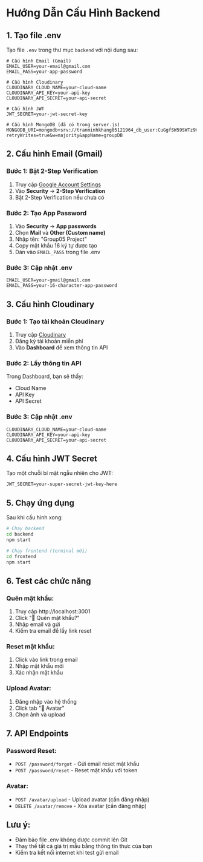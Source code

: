 # Hướng Dẫn Cấu Hình Backend

## 1. Tạo file .env

Tạo file `.env` trong thư mục `backend` với nội dung sau:

```env
# Cấu hình Email (Gmail)
EMAIL_USER=your-email@gmail.com
EMAIL_PASS=your-app-password

# Cấu hình Cloudinary
CLOUDINARY_CLOUD_NAME=your-cloud-name
CLOUDINARY_API_KEY=your-api-key
CLOUDINARY_API_SECRET=your-api-secret

# Cấu hình JWT
JWT_SECRET=your-jwt-secret-key

# Cấu hình MongoDB (đã có trong server.js)
MONGODB_URI=mongodb+srv://tranminhkhang05121964_db_user:CuGgfSW59SWTz9Hz@cluster0.lwvtbtn.mongodb.net/groupDB?retryWrites=true&w=majority&appName=groupDB
```

## 2. Cấu hình Email (Gmail)

### Bước 1: Bật 2-Step Verification
1. Truy cập [Google Account Settings](https://myaccount.google.com/)
2. Vào **Security** → **2-Step Verification**
3. Bật 2-Step Verification nếu chưa có

### Bước 2: Tạo App Password
1. Vào **Security** → **App passwords**
2. Chọn **Mail** và **Other (Custom name)**
3. Nhập tên: "Group05 Project"
4. Copy mật khẩu 16 ký tự được tạo
5. Dán vào `EMAIL_PASS` trong file .env

### Bước 3: Cập nhật .env
```env
EMAIL_USER=your-gmail@gmail.com
EMAIL_PASS=your-16-character-app-password
```

## 3. Cấu hình Cloudinary

### Bước 1: Tạo tài khoản Cloudinary
1. Truy cập [Cloudinary](https://cloudinary.com/)
2. Đăng ký tài khoản miễn phí
3. Vào **Dashboard** để xem thông tin API

### Bước 2: Lấy thông tin API
Trong Dashboard, bạn sẽ thấy:
- Cloud Name
- API Key  
- API Secret

### Bước 3: Cập nhật .env
```env
CLOUDINARY_CLOUD_NAME=your-cloud-name
CLOUDINARY_API_KEY=your-api-key
CLOUDINARY_API_SECRET=your-api-secret
```

## 4. Cấu hình JWT Secret

Tạo một chuỗi bí mật ngẫu nhiên cho JWT:

```env
JWT_SECRET=your-super-secret-jwt-key-here
```

## 5. Chạy ứng dụng

Sau khi cấu hình xong:

```bash
# Chạy backend
cd backend
npm start

# Chạy frontend (terminal mới)
cd frontend  
npm start
```

## 6. Test các chức năng

### Quên mật khẩu:
1. Truy cập http://localhost:3001
2. Click "🔐 Quên mật khẩu?"
3. Nhập email và gửi
4. Kiểm tra email để lấy link reset

### Reset mật khẩu:
1. Click vào link trong email
2. Nhập mật khẩu mới
3. Xác nhận mật khẩu

### Upload Avatar:
1. Đăng nhập vào hệ thống
2. Click tab "📸 Avatar"
3. Chọn ảnh và upload

## 7. API Endpoints

### Password Reset:
- `POST /password/forgot` - Gửi email reset mật khẩu
- `POST /password/reset` - Reset mật khẩu với token

### Avatar:
- `POST /avatar/upload` - Upload avatar (cần đăng nhập)
- `DELETE /avatar/remove` - Xóa avatar (cần đăng nhập)

## Lưu ý:
- Đảm bảo file .env không được commit lên Git
- Thay thế tất cả giá trị mẫu bằng thông tin thực của bạn
- Kiểm tra kết nối internet khi test gửi email

